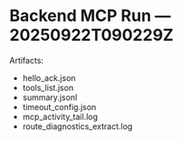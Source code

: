 # Backend MCP Run — 20250922T090229Z

Artifacts:
- hello_ack.json
- tools_list.json
- summary.jsonl
- timeout_config.json
- mcp_activity_tail.log
- route_diagnostics_extract.log